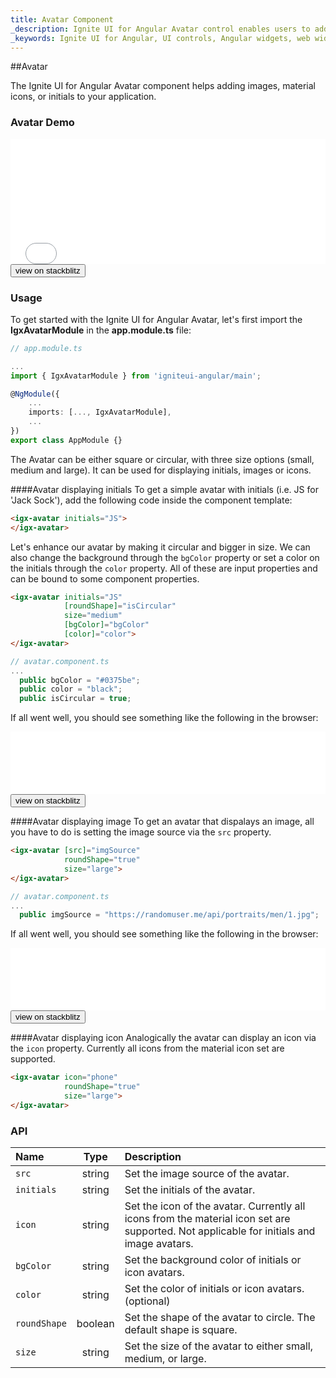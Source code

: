 ```yaml
---
title: Avatar Component
_description: Ignite UI for Angular Avatar control enables users to add images, material icons or initials within any application for instances such as a profile button.
_keywords: Ignite UI for Angular, UI controls, Angular widgets, web widgets, UI widgets, Angular, Native Angular Components Suite, Native Angular Controls, Native Angular Components Library, Angular Avatar component, Angular Avatar control
---
```


##Avatar

<p class="highlight">The Ignite UI for Angular Avatar component helps adding images, material icons, or initials to your application.</p>
<div class="divider"></div>

### Avatar Demo

<div class="sample-container loading" style="height:200px">
    <iframe id="avatar-sample-3-iframe" src='{environment:demosBaseUrl}/avatar-sample-3' width="100%" height="100%" seamless frameBorder="0" onload="onSampleIframeContentLoaded(this);"></iframe>
</div>
<div>
    <button data-localize="stackblitz" class="stackblitz-btn"   data-iframe-id="avatar-sample-3-iframe" data-demos-base-url="{environment:demosBaseUrl}">        view on stackblitz
    </button>
</div>
<div class="divider--half"></div>

### Usage

To get started with the Ignite UI for Angular Avatar, let's first import the **IgxAvatarModule** in the **app.module.ts** file:

```typescript
// app.module.ts

...
import { IgxAvatarModule } from 'igniteui-angular/main';

@NgModule({
    ...
    imports: [..., IgxAvatarModule],
    ...
})
export class AppModule {}
```
The Avatar can be either square or circular, with three size options (small, medium and large). It can be used for displaying initials, images or icons.

####Avatar displaying initials
To get a simple avatar with initials (i.e. JS  for  'Jack Sock'), add the following code inside the component template:

```html
<igx-avatar initials="JS">
</igx-avatar>
```
Let's enhance our avatar by making it circular and bigger in size. We can also change the background through the `bgColor` property or set a color on the initials through the `color` property. All of these are input properties and can be bound to some component properties.

```html
<igx-avatar initials="JS" 
            [roundShape]="isCircular" 
            size="medium" 
            [bgColor]="bgColor" 
            [color]="color">
</igx-avatar>
```
```typescript
// avatar.component.ts
...
  public bgColor = "#0375be";
  public color = "black";
  public isCircular = true;

```
If all went well, you should see something like the following in the browser:

<div class="sample-container loading" style="height:100px">
    <iframe id="avatar-sample-1-iframe" src='{environment:demosBaseUrl}/avatar-sample-1' width="100%" height="100%" seamless frameBorder="0" onload="onSampleIframeContentLoaded(this);"></iframe>
</div>
<div>
    <button data-localize="stackblitz" class="stackblitz-btn"   data-iframe-id="avatar-sample-1-iframe" data-demos-base-url="{environment:demosBaseUrl}">        view on stackblitz
    </button>
</div>

####Avatar displaying image
To get an avatar that dispalays an image, all you have to do is setting the image source via the `src` property.

```html
<igx-avatar [src]="imgSource"
            roundShape="true"
            size="large">
</igx-avatar>
```

```typescript
// avatar.component.ts
...
  public imgSource = "https://randomuser.me/api/portraits/men/1.jpg";

```
If all went well, you should see something like the following in the browser:

<div class="sample-container loading" style="height:100px">
    <iframe id="avatar-sample-2-iframe" src='{environment:demosBaseUrl}/avatar-sample-2' width="100%" height="100%" seamless frameBorder="0" onload="onSampleIframeContentLoaded(this);"></iframe>
</div>
<div>
    <button data-localize="stackblitz" class="stackblitz-btn"   data-iframe-id="avatar-sample-2-iframe" data-demos-base-url="{environment:demosBaseUrl}">        view on stackblitz
    </button>
</div>

####Avatar displaying icon
Analogically the avatar can display an icon via the `icon` property. Currently all icons from the material icon set are supported.

```html
<igx-avatar icon="phone"
            roundShape="true"
            size="large">
</igx-avatar>
```

<div class="divider--half"></div>

### API

| Name         |  Type   | Description                                                                                                                              |
| :----------- | :-----: | :--------------------------------------------------------------------------------------------------------------------------------------- |
| `src`        | string  | Set the image source of the avatar.                                                                                                      |
| `initials`   | string  | Set the initials of the avatar.                                                                                                          |
| `icon`       | string  | Set the icon of the avatar. Currently all icons from the material icon set are supported. Not applicable for initials and image avatars. |
| `bgColor`    | string  | Set the background color of initials or icon avatars.                                                                                    |
| `color`      | string  | Set the color of initials or icon avatars. (optional)                                                                                    |
| `roundShape` | boolean | Set the shape of the avatar to circle. The default shape is square.                                                                      |
| `size`       | string  | Set the size of the avatar to either small, medium, or large.                                                                            |

